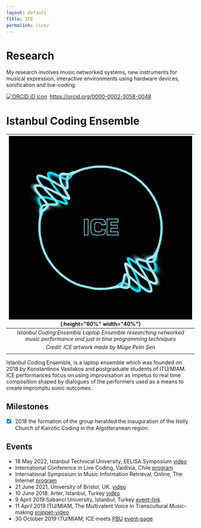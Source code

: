 ```yaml
---
layout: default
Title: ICE
permalink: /ice/
---
```


# Research
My research involves music networked systems, new instruments for musical expression, interactive environments using hardware devices, sonification and live-coding.
<div itemscope itemtype="https://schema.org/Person"><a itemprop="sameAs" content="https://orcid.org/0000-0002-3058-0048" href="https://orcid.org/0000-0002-3058-0048" target="orcid.widget" rel="me noopener noreferrer" style="vertical-align:top;"><img src="https://orcid.org/sites/default/files/images/orcid_16x16.png" style="width:1em;margin-right:.5em;" alt="ORCID iD icon">https://orcid.org/0000-0002-3058-0048</a></div>


# Istanbul Coding Ensemble

| ![](images/ICE-logo.jpeg){:height="60%" width="40%"}                                                                       |
|:--------------------------------------------------------------------------------------------------------------------------:|
| *Istanbul Coding Ensemble Laptop Ensemble researching networked music performance and just in time programming techniques* |
| *Credit: ICE artwork made by Müge Pelin Şen*                                                                               |
|                                                                                                                            |

Istanbul Coding Ensemble, is a laptop ensemble which was founded on 2018 by Konstantinos Vasilakos and postgraduate students of ITU/MIAM. ICE performances focus on using improvisation as impetus to real time composition shaped by dialogues of the performers used as a means to create impromptu sonic outcomes.

## Milestones
- [x] 2018 the formation of the group heralded the inauguration of the Holly Church of Kairotic Coding in the Algotteranean region.

## Events
- 18 May 2022, Istanbul Technical University, EELISA Symposium [video](https://www.youtube.com/watch?v=rGSq-qR_0BA&t=1382s)
- International Conference in Live Coding, Valdivia, Chile [program](https://iclc.toplap.org/2021/papers.html)
- International Symposium in Music Information Retrieval, Online, The Internet [program](https://ismir2021.ismir.net/music/#symphony-in-blue-20)
- 21 June 2021, University of Bristol, UK. [video](https://youtu.be/vMXCswvoV2E)
- 10 June 2018. Arter, Istanbul, Turkey [video](https://www.youtube.com/watch?v=fsUI83MMogg&t=1445s)
- 9 April 2019 Sabanci University, Istanbul, Turkey [event-link](https://fass.sabanciuniv.edu/tr/event-detail?nid=20385)
- 11 April 2019 ITU/MIAM, The Multivalent Voice in Transcultural Music-making [snippet-video](https://www.facebook.com/itumiam/videos/579657199209878)
- 30 October 2019 ITU/MIAM, ICE meets [PBU](http://wertlos.org/pbup/) [event-page](https://www.miam.itu.edu.tr/en/2019/10/25/pbu-meets-ice-laptop-performance-using-networked-music-systems-2/)
